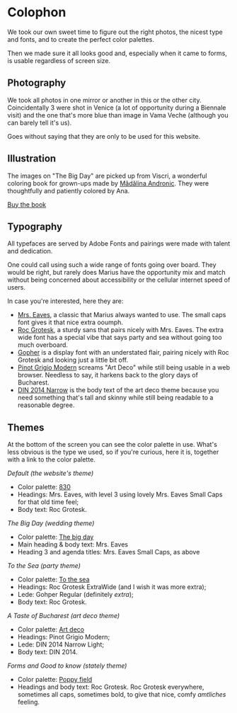 # Colophon

We took our own sweet time to figure out the right photos, the nicest type and fonts, and to create the perfect color palettes.

Then we made sure it all looks good and, especially when it came to forms, is usable regardless of screen size. 

## Photography

We took all photos in one mirror or another in this or the other city. Coincidentally 3 were shot in Venice (a lot of opportunity during a Biennale visit) and the one that's more blue than image in Vama Veche (although you can barely tell it's us). 

Goes without saying that they are only to be used for this website.

## Illustration

The images on "The Big Day" are picked up from Viscri, a wonderful coloring book for grown-ups made by [Mădălina Andronic](https://illustration.madiandronic.com/about). They were thoughtfully and patiently colored by Ana.

[Buy the book](https://madiandronic.com/shop/Viscri-de-colorat?_route_=Viscri-de-colorat)

## Typography

All typefaces are served by Adobe Fonts and pairings were made with talent and dedication. 

One could call using such a wide range of fonts going over board. They would be right, but rarely does Marius have the opportunity mix and match without being concerned about accessibility or the cellular internet speed of users.

In case you're interested, here they are:

- [Mrs. Eaves](https://fonts.adobe.com/fonts/mrs-eaves), a classic that Marius always wanted to use. The small caps font gives it that nice extra ooumph.
- [Roc Grotesk](https://fonts.adobe.com/fonts/roc-grotesk), a sturdy sans that pairs nicely with Mrs. Eaves. The extra wide font has a special vibe that says party and sea without going too much overboard.
- [Gopher](https://fonts.adobe.com/fonts/gopher) is a display font with an understated flair, pairing nicely with Roc Grotesk and looking just a little bit off.
- [Pinot Grigio Modern](https://fonts.adobe.com/fonts/pinot-grigio-modern) screams "Art Deco" while still being usable in a web browser. Needless to say, it harkens back to the glory days of Bucharest.
- [DIN 2014 Narrow](https://fonts.adobe.com/fonts/din-2014) is the body text of the art deco theme because you need something that's tall and skinny while still being readable to a reasonable degree.

## Themes

At the bottom of the screen you can see the color palette in use. What's less obvious is the type we used, so if you're curious, here it is, together with a link to the color palette.

*Default (the website's theme)*

- Color palette: [830](https://color.adobe.com/Website-color-theme-828422d1-ea9a-437f-9e1b-2d2d781a27f6) 
- Headings: Mrs. Eaves, with level 3 using lovely Mrs. Eaves Small Caps for that old time feel;
- Body text: Roc Grotesk.

*The Big Day (wedding theme)*

- Color palette: [The big day](https://color.adobe.com/Big-day-color-theme-c80a3ff4-0794-441a-a52a-29ce491c6919/)
- Main heading & body text: Mrs. Eaves
- Heading 3 and agenda titles: Mrs. Eaves Small Caps, as above

*To the Sea (party theme)*

- Color palette: [To the sea](https://color.adobe.com/To-the-Sea-color-theme-18b8798c-619e-4649-a01b-370a5a9beb3e)
- Headings: Roc Grotesk ExtraWide (and I wish it was more extra);
- Lede: Gohper Regular (definitely _extra_);
- Body text: Roc Grotesk.

*A Taste of Bucharest (art deco theme)*

- Color palette: [Art deco](https://color.adobe.com/Art-deco-color-theme-46f34b7c-fa6f-43c9-a11e-5510e71fe740)
- Headings: Pinot Grigio Modern;
- Lede: DIN 2014 Narrow Light;
- Body text: DIN 2014.

*Forms and Good to know (stately theme)*

- Color palette: [Poppy field](https://color.adobe.com/Poppy-field-color-theme-4c9573bf-0ab4-427b-a94d-c50e481dfdb8/)
- Headings and body text: Roc Grotesk. Roc Grotesk everywhere, sometimes all caps, sometimes bold, to give that nice, comfy _amtliches_ feeling.